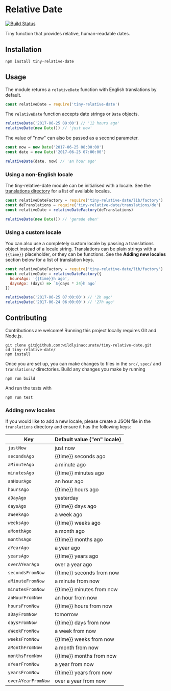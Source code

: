 # Relative Date

[![Build Status](https://travis-ci.org/wildlyinaccurate/tiny-relative-date.png?branch=master)](https://travis-ci.org/wildlyinaccurate/tiny-relative-date)

Tiny function that provides relative, human-readable dates.

## Installation

```
npm install tiny-relative-date
```

## Usage

The module returns a `relativeDate` function with English translations by default.

```js
const relativeDate = require('tiny-relative-date')
```

The `relativeDate` function accepts date strings or `Date` objects.

```js
relativeDate('2017-06-25 09:00') // '12 hours ago'
relativeDate(new Date()) // 'just now'
```

The value of "now" can also be passed as a second parameter.

```js
const now = new Date('2017-06-25 08:00:00')
const date = new Date('2017-06-25 07:00:00')

relativeDate(date, now) // 'an hour ago'
```

### Using a non-English locale

The tiny-relative-date module can be initialised with a locale. See the [translations directory]('./translations') for a
list of available locales.

```js
const relativeDateFactory = require('tiny-relative-date/lib/factory')
const deTranslations = require('tiny-relative-date/translations/de')
const relativeDate = relativeDateFactory(deTranslations)

relativeDate(new Date()) // 'gerade eben'
```

### Using a custom locale

You can also use a completely custom locale by passing a translations object instead of a locale string. Translations
can be plain strings with a `{{time}}` placeholder, or they can be functions. See the **Adding new locales** section
below for a list of translation keys.

```js
const relativeDateFactory = require('tiny-relative-date/lib/factory')
const relativeDate = relativeDateFactory({
  hoursAgo: '{{time}}h ago',
  daysAgo: (days) => `${days * 24}h ago`
})

relativeDate('2017-06-25 07:00:00') // '2h ago'
relativeDate('2017-06-24 06:00:00') // '27h ago'
```

## Contributing

Contributions are welcome! Running this project locally requires Git and Node.js.

```
git clone git@github.com:wildlyinaccurate/tiny-relative-date.git
cd tiny-relative-date/
npm install
```

Once you are set up, you can make changes to files in the `src/`, `spec/` and `translations/` directories. Build any
changes you make by running

```
npm run build
```

And run the tests with

```
npm run test
```

### Adding new locales

If you would like to add a new locale, please create a JSON file in the `translations` directory and ensure it has the
following keys:

| Key                    | Default value ("en" locale) |
|------------------------|-----------------------------|
| `justNow`             | just now                    |
| `secondsAgo`          | {{time}} seconds ago        |
| `aMinuteAgo`         | a minute ago                |
| `minutesAgo`          | {{time}} minutes ago        |
| `anHourAgo`          | an hour ago                 |
| `hoursAgo`            | {{time}} hours ago          |
| `aDayAgo`            | yesterday                   |
| `daysAgo`             | {{time}} days ago           |
| `aWeekAgo`           | a week ago                  |
| `weeksAgo`            | {{time}} weeks ago          |
| `aMonthAgo`          | a month ago                 |
| `monthsAgo`           | {{time}} months ago         |
| `aYearAgo`           | a year ago                  |
| `yearsAgo`            | {{time}} years ago          |
| `overAYearAgo`      | over a year ago             |
| `secondsFromNow`     | {{time}} seconds from now   |
| `aMinuteFromNow`    | a minute from now           |
| `minutesFromNow`     | {{time}} minutes from now   |
| `anHourFromNow`     | an hour from now            |
| `hoursFromNow`       | {{time}} hours from now     |
| `aDayFromNow`       | tomorrow                    |
| `daysFromNow`        | {{time}} days from now      |
| `aWeekFromNow`      | a week from now             |
| `weeksFromNow`       | {{time}} weeks from now     |
| `aMonthFromNow`     | a month from now            |
| `monthsFromNow`      | {{time}} months from now    |
| `aYearFromNow`      | a year from now             |
| `yearsFromNow`       | {{time}} years from now     |
| `overAYearFromNow` | over a year from now        |
